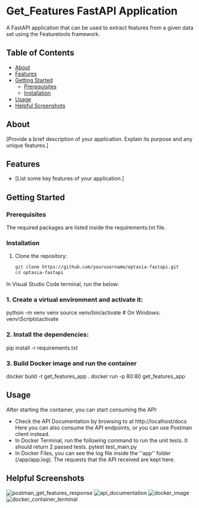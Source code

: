 # Get_Features FastAPI Application
A FastAPI application that can be used to extract features from a given data set using the Featuretools framework.

## Table of Contents

- [About](#about)
- [Features](#features)
- [Getting Started](#getting-started)
  - [Prerequisites](#prerequisites)
  - [Installation](#installation)
- [Usage](#usage)
- [Helpful Screenshots](#helpful-screenshots)

## About

[Provide a brief description of your application. Explain its purpose and any unique features.]

## Features

- [List some key features of your application.]

## Getting Started

### Prerequisites

The required packages are listed inside the requirements.txt file.

### Installation

1. Clone the repository:

   ```bash
   git clone https://github.com/yourusername/optasia-fastapi.git
   cd optasia-fastapi

In Visual Studio Code terminal, run the below:

### 1. Create a virtual environment and activate it:
python -m venv venv
source venv/bin/activate  # On Windows: venv\Scripts\activate

### 2. Install the dependencies:
pip install -r requirements.txt

### 3. Build Docker image and run the container

docker build -t get_features_app .
docker run -p 80:80 get_features_app

## Usage

After starting the container, you can start consuming the API:


- Check the API Documentation by browsing to at http://localhost/docs
  Here you can also consume the API endpoints, or you can use Postman client instead.
- In Docker Terminal, run the following command to run the unit tests. It should return 2 passed tests.
  pytest test_main.py
- In Docker Files, you can see the log file inside the ''app'' folder (/app/app.log). The requests that the API received are kept here.


## Helpful Screenshots
![postman_get_features_response](https://github.com/panagiotis-langaris/ML_Features_API/assets/16323614/a1c06da8-c697-4591-bcd2-6be0aa748431)
![api_documentation](https://github.com/panagiotis-langaris/ML_Features_API/assets/16323614/3964aec9-fb03-4dce-a632-e36fb41d1df8)
![docker_image](https://github.com/panagiotis-langaris/ML_Features_API/assets/16323614/e681c1aa-e0d8-4baf-89be-8aedbcd7d43a)
![docker_container_terminal](https://github.com/panagiotis-langaris/ML_Features_API/assets/16323614/b4852f27-740c-418b-8516-f3f0ad58af11)


